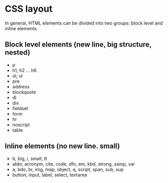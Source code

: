 # CSS layout

In general, HTML elements can be divided into two groups: block level and inline elements.

## Block level elements (new line, big structure, nested)
* p
* h1, h2 ... h6
* ol, ul
* pre
* address
* blockquote
* dl
* div
* fieldset
* form
* hr
* noscript
* table

## Inline elements (no new line. small)
* b, big, i, small, tt
* abbr, acronym, cite, code, dfn, em, kbd, strong, samp, var
* a, bdo, br, img, map, object, q, script, span, sub, sup
* button, input, label, select, textarea


